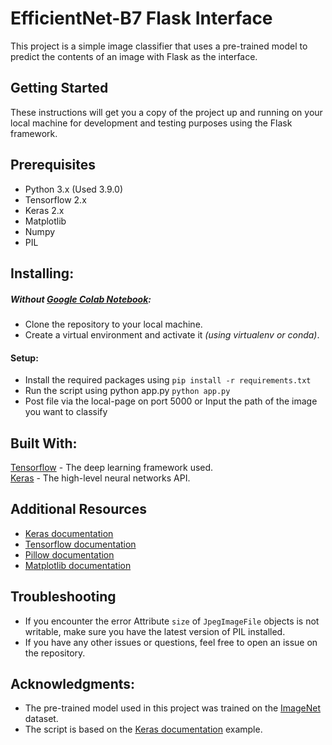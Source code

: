 # EfficientNet-B7 Flask Interface
This project is a simple image classifier that uses a pre-trained model to predict the contents of an image with Flask as the interface.

## Getting Started
These instructions will get you a copy of the project up and running on your local machine for development and testing purposes using the Flask framework.

## Prerequisites
- Python 3.x (Used 3.9.0)
- Tensorflow 2.x 
- Keras 2.x 
- Matplotlib
- Numpy
- PIL

## Installing:
##### Without [Google Colab Notebook](https://colab.research.google.com/notebook):
- Clone the repository to your local machine.
- Create a virtual environment and activate it *(using virtualenv or conda)*.
#### Setup:
- Install the required packages using `pip install -r requirements.txt`
- Run the script using python app.py `python app.py`
- Post file via the local-page on port 5000 or Input the path of the image you want to classify

## Built With:
[Tensorflow](https://www.tensorflow.org/) - The deep learning framework used.<br>
[Keras](https://keras.io/) - The high-level neural networks API.

## Additional Resources
- [Keras documentation](https://keras.io/)
- [Tensorflow documentation](https://www.tensorflow.org/api_docs/python/tf/all_symbols)
- [Pillow documentation](https://pillow.readthedocs.io/en/stable/)
- [Matplotlib documentation](https://matplotlib.org/3.3.3/contents.html)


## Troubleshooting
- If you encounter the error Attribute `size` of `JpegImageFile` objects is not writable, make sure you have the latest version of PIL installed.
- If you have any other issues or questions, feel free to open an issue on the repository.

## Acknowledgments:
- The pre-trained model used in this project was trained on the [ImageNet](https://image-net.org/) dataset.
- The script is based on the [Keras documentation](https://keras.io/examples/vision/image_classification_from_scratch/) example.
